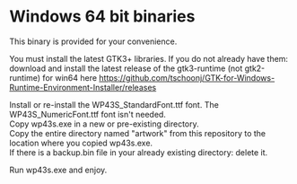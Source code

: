# Windows 64 bit binaries  
This binary is provided for your convenience.  

You must install the latest GTK3+ libraries. If you do not already have them: download and install the latest release of the gtk3-runtime (not gtk2-runtime) for win64 here https://github.com/tschoonj/GTK-for-Windows-Runtime-Environment-Installer/releases

Install or re-install the WP43S_StandardFont.ttf font. The WP43S_NumericFont.ttf font isn't needed.  
Copy wp43s.exe in a new or pre-existing directory.  
Copy the entire directory named "artwork" from this repository to the location where you copied wp43s.exe.  
If there is a backup.bin file in your already existing directory: delete it.  

Run wp43s.exe and enjoy.
